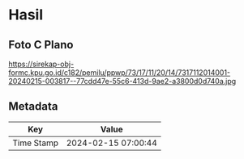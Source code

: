# Hasil

## Foto C Plano

https://sirekap-obj-formc.kpu.go.id/c182/pemilu/ppwp/73/17/11/20/14/7317112014001-20240215-003817--77cdd47e-55c6-413d-9ae2-a3800d0d740a.jpg


## Metadata

| Key        | Value               |
| ---------- | ------------------- |
| Time Stamp | 2024-02-15 07:00:44 |



